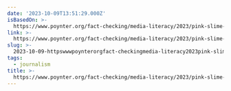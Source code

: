 ```yaml
---
date: '2023-10-09T13:51:29.000Z'
isBasedOn: >-
  https://www.poynter.org/fact-checking/media-literacy/2023/pink-slime-journalism-local-news-deserts/
link: >-
  https://www.poynter.org/fact-checking/media-literacy/2023/pink-slime-journalism-local-news-deserts/
slug: >-
  2023-10-09-httpswwwpoynterorgfact-checkingmedia-literacy2023pink-slime-journalism-local-news-deserts
tags:
  - journalism
title: >-
  https://www.poynter.org/fact-checking/media-literacy/2023/pink-slime-journalism-local-news-deserts/
---
```


